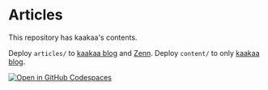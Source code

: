 # Articles

This repository has kaakaa's contents.

Deploy `articles/` to [kaakaa blog](https://blog.kaakaa.dev) and [Zenn](https://zenn.dev/kaakaa).
Deploy `content/` to only [kaakaa blog](https://blog.kaakaa.dev).

[![Open in GitHub Codespaces](https://github.com/codespaces/badge.svg)](https://codespaces.new/kaakaa/articles)
